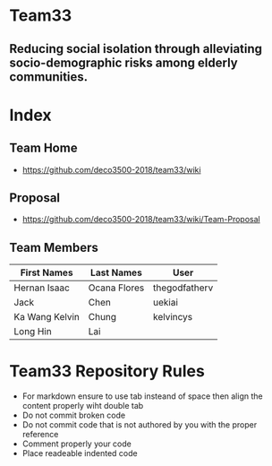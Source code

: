 # Team33 
## Reducing social isolation through alleviating socio-demographic risks among elderly communities.

# Index
## Team Home
* https://github.com/deco3500-2018/team33/wiki

## Proposal

* https://github.com/deco3500-2018/team33/wiki/Team-Proposal

## Team Members


| First Names  | Last Names  | User         | 
| ----------- |  --------   | ------------  |
|Hernan Isaac | Ocana Flores| thegodfatherv |
| Jack        | Chen        | uekiai        |
|Ka Wang Kelvin|Chung       |kelvincys      |
|Long Hin      |Lai         |




# Team33 Repository Rules 

* For markdown ensure to use tab insteand of space then align the content properly wiht double tab
* Do not commit broken code
* Do not commit code that is not authored by you with the proper reference
* Comment properly your code
* Place readeable indented code
